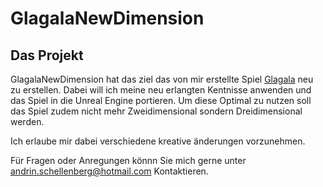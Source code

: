 # GlagalaNewDimension

## Das Projekt
GlagalaNewDimension hat das ziel das von mir erstellte Spiel [Glagala](https://github.com/AndrinSchell/Glagala/) neu zu erstellen.
Dabei will ich meine neu erlangten Kentnisse anwenden und das Spiel in die Unreal Engine portieren.
Um diese Optimal zu nutzen soll das Spiel zudem nicht mehr Zweidimensional sondern Dreidimensional werden.

Ich erlaube mir dabei verschiedene kreative änderungen vorzunehmen.

Für Fragen oder Anregungen könnn Sie mich gerne unter [andrin.schellenberg@hotmail.com](mailto:andrin.schellenberg@hotmail.com) Kontaktieren.
